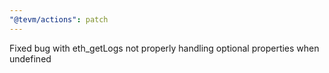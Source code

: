 ```yaml
---
"@tevm/actions": patch
---
```


Fixed bug with eth_getLogs not properly handling optional properties when undefined
